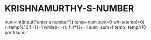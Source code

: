 # KRISHNAMURTHY-S-NUMBER
num=int(input("enter a number"))
temp=num
sum=0
while(temp!=0)
r=temp%10
f=1
i=1
while(i<=r):
f=f*i
i+=1
sum=sum+f
temp=temp//10
print(sum)


